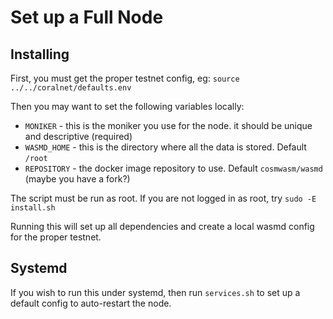 # Set up a Full Node

## Installing

First, you must get the proper testnet config, eg: `source ../../coralnet/defaults.env`

Then you may want to set the following variables locally:

* `MONIKER` - this is the moniker you use for the node. it should be unique and descriptive (required)
* `WASMD_HOME` - this is the directory where all the data is stored. Default `/root`
* `REPOSITORY` - the docker image repository to use. Default `cosmwasm/wasmd` (maybe you have a fork?)

The script must be run as root. If you are not logged in as root, try `sudo -E install.sh`

Running this will set up all dependencies and create a local wasmd config for the proper testnet.

## Systemd

If you wish to run this under systemd, then run `services.sh` to set up a default config to auto-restart the node.